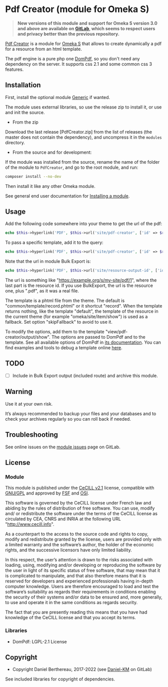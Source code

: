 Pdf Creator (module for Omeka S)
================================

> __New versions of this module and support for Omeka S version 3.0 and above
> are available on [GitLab], which seems to respect users and privacy better
> than the previous repository.__

[Pdf Creator] is a module for [Omeka S] that allows to create dynamically a pdf
for a resource from an html template.

The pdf engine is a pure php one [DomPdf], so you don't need any dependency on
the server. It supports css 2.1 and some common css 3 features.


Installation
------------

First, install the optional module [Generic] if wanted.

The module uses external libraries, so use the release zip to install it, or use
and init the source.

* From the zip

Download the last release [PdfCreator.zip] from the list of releases (the master
does not contain the dependency), and uncompress it in the `modules` directory.

* From the source and for development:

If the module was installed from the source, rename the name of the folder of
the module to `PdfCreator`, and go to the root module, and run:

```sh
composer install --no-dev
```

Then install it like any other Omeka module.

See general end user documentation for [Installing a module].


Usage
-----


Add the following code somewhere into your theme to get the url of the pdf:

```php
echo $this->hyperlink('PDF', $this->url('site/pdf-creator', ['id' => $resource->id()], true), ['target' => '_blank']);
```

To pass a specific template, add it to the query:

```php
echo $this->hyperlink('PDF', $this->url('site/pdf-creator', ['id' => $resource->id()], ['query' => ['template' => 'record']], true), ['target' => '_blank']);
```

Note that the url in module Bulk Export is:

```php
echo $this->hyperlink('PDF', $this->url('site/resource-output-id', ['id' => $resource->id(), 'format' => 'pdf']], true), ['target' => '_blank']);
```

The url is something like "https://example.org/s/my-site/pdf/1", where the last
part is the resource id. If you use BulkExport, the url is the resource one,
plus ".pdf", as it was a real file.

The template is a phtml file from the theme. The default is "common/template/record.phtml"
or it shortcut "record". When the template returns nothing, like the template
"default", the template of the resource in the current theme (for example "omeka/site/item/show")
is used as a fallback. Set option "skipFallback" to avoid to use it.

To modify the options, add them to the template "view/pdf-creator/output/show".
The options are passed to DomPdf and to the template. See all available options
of DomPdf in [its documentation]. You can find examples and tools to debug
a template online [here].


TODO
----

- [ ] Include in Bulk Export output (included route) and archive this module.


Warning
-------

Use it at your own risk.

It’s always recommended to backup your files and your databases and to check
your archives regularly so you can roll back if needed.


Troubleshooting
---------------

See online issues on the [module issues] page on GitLab.


License
-------

### Module

This module is published under the [CeCILL v2.1] license, compatible with
[GNU/GPL] and approved by [FSF] and [OSI].

This software is governed by the CeCILL license under French law and abiding by
the rules of distribution of free software. You can use, modify and/ or
redistribute the software under the terms of the CeCILL license as circulated by
CEA, CNRS and INRIA at the following URL "http://www.cecill.info".

As a counterpart to the access to the source code and rights to copy, modify and
redistribute granted by the license, users are provided only with a limited
warranty and the software’s author, the holder of the economic rights, and the
successive licensors have only limited liability.

In this respect, the user’s attention is drawn to the risks associated with
loading, using, modifying and/or developing or reproducing the software by the
user in light of its specific status of free software, that may mean that it is
complicated to manipulate, and that also therefore means that it is reserved for
developers and experienced professionals having in-depth computer knowledge.
Users are therefore encouraged to load and test the software’s suitability as
regards their requirements in conditions enabling the security of their systems
and/or data to be ensured and, more generally, to use and operate it in the same
conditions as regards security.

The fact that you are presently reading this means that you have had knowledge
of the CeCILL license and that you accept its terms.

### Libraries

- DomPdf: LGPL-2.1 License


Copyright
---------

* Copyright Daniel Berthereau, 2017-2022 (see [Daniel-KM] on GitLab)

See included libraries for copyright of dependencies.


[Pdf Creator]: https://gitlab.com/Daniel-KM/Omeka-S-module-PdfCreator
[Omeka S]: https://omeka.org/s
[DomPdf]: https://github.com/dompdf/dompdf
[Installing a module]: https://omeka.org/s/docs/user-manual/modules/
[Generic]: https://gitlab.com/Daniel-KM/Omeka-S-module-Generic
[its documentation]: https://github.com/dompdf/dompdf
[here]: https://eclecticgeek.com/dompdf/debug.php
[module issues]: https://gitlab.com/Daniel-KM/Omeka-S-module-PdfCreator/issues
[CeCILL v2.1]: https://www.cecill.info/licences/Licence_CeCILL_V2.1-en.html
[GNU/GPL]: https://www.gnu.org/licenses/gpl-3.0.html
[FSF]: https://www.fsf.org
[OSI]: http://opensource.org
[MIT]: https://github.com/sandywalker/webui-popover/blob/master/LICENSE.txt
[GitLab]: https://gitlab.com/Daniel-KM
[Daniel-KM]: https://gitlab.com/Daniel-KM "Daniel Berthereau"
